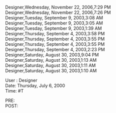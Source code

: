 ﻿Designer,Wednesday, November 22, 2006,7:29 PM  Designer,Wednesday, November 22, 2006,7:26 PM  Designer,Tuesday, September 9, 2003,3:08 AM  Designer,Tuesday, September 9, 2003,3:05 AM  Designer,Tuesday, September 9, 2003,1:39 AM  Designer,Thursday, September 4, 2003,3:58 PM  Designer,Thursday, September 4, 2003,3:55 PM  Designer,Thursday, September 4, 2003,3:55 PM  Designer,Thursday, September 4, 2003,2:23 PM  Designer,Saturday, August 30, 2003,9:04 PM  Designer,Saturday, August 30, 2003,1:13 AM  Designer,Saturday, August 30, 2003,1:11 AM  Designer,Saturday, August 30, 2003,1:10 AM    User : Designer  Date: Thursday, July 6, 2000  Time: #T    PRE:  POST: